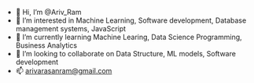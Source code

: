 - 👋 Hi, I’m @Ariv_Ram
- 👀 I’m interested in Machine Learning, Software development, Database management systems, JavaScript
- 🌱 I’m currently learning Machine Learing, Data Science Programming, Business Analytics
- 💞️ I’m looking to collaborate on Data Structure, ML models, Software development
- 📫 arivarasanram@gmail.com

<!---
Ariv is a ✨ special ✨ repository because its `README.md` (this file) appears on your GitHub profile.
You can click the Preview link to take a look at your changes.
--->
